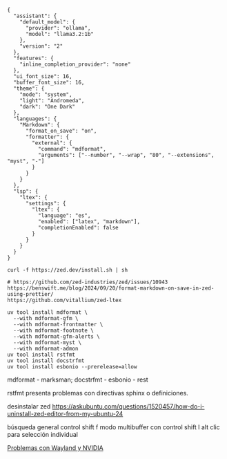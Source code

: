 ```{code} json
{
  "assistant": {
    "default_model": {
      "provider": "ollama",
      "model": "llama3.2:1b"
    },
    "version": "2"
  },
  "features": {
    "inline_completion_provider": "none"
  },
  "ui_font_size": 16,
  "buffer_font_size": 16,
  "theme": {
    "mode": "system",
    "light": "Andromeda",
    "dark": "One Dark"
  },
  "languages": {
    "Markdown": {
      "format_on_save": "on",
      "formatter": {
        "external": {
          "command": "mdformat",
          "arguments": ["--number", "--wrap", "80", "--extensions", "myst", "-"]
        }
      }
    }
  },
  "lsp": {
    "ltex": {
      "settings": {
        "ltex": {
          "language": "es",
          "enabled": ["latex", "markdown"],
          "completionEnabled": false
        }
      }
    }
  }
}
```

```
curl -f https://zed.dev/install.sh | sh

# https://github.com/zed-industries/zed/issues/10943
https://benswift.me/blog/2024/09/20/format-markdown-on-save-in-zed-using-prettier/
https://github.com/vitallium/zed-ltex
```

```{code} bash
uv tool install mdformat \
  --with mdformat-gfm \
  --with mdformat-frontmatter \
  --with mdformat-footnote \
  --with mdformat-gfm-alerts \
  --with mdformat-myst \
  --with mdformat-admon
uv tool install rstfmt
uv tool install docstrfmt
uv tool install esbonio --prerelease=allow
```

mdformat - marksman; docstrfmt - esbonio - rest

rstfmt presenta problemas con directivas sphinx o definiciones.

desinstalar zed
https://askubuntu.com/questions/1520457/how-do-i-uninstall-zed-editor-from-my-ubuntu-24

búsqueda general control shift f modo multibuffer con control shift l alt clic
para selección individual

[Problemas con Wayland y NVIDIA](/es/blog/2024/problema-de-wayland-y-graficos-hibridos-en-linux.md)
